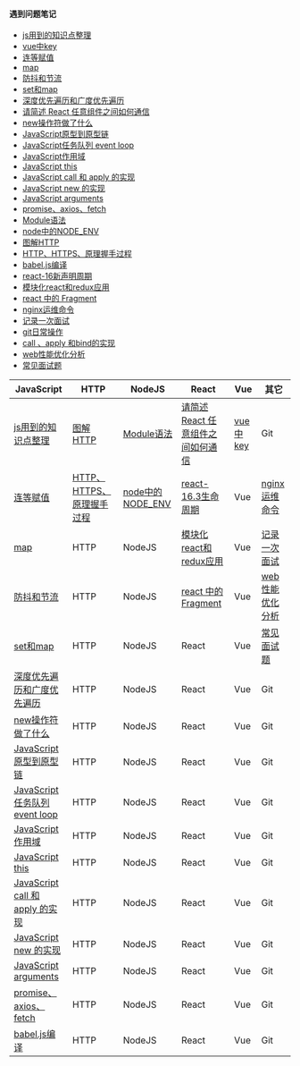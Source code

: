 #### 遇到问题笔记
+ [js用到的知识点整理](https://github.com/Composur/resume/blob/master/blog/js.md)
+ [vue中key](./doc/2019-04-16.md)
+ [连等赋值](./doc/2019-04-17.md)
+ [map](./doc/2019-04-18.md)
+ [防抖和节流](./doc/2019-04-19.md)
+ [set和map](./doc/2019-04-22.md)
+ [深度优先遍历和广度优先遍历](./doc/2019-04-25.md)
+ [请简述 React 任意组件之间如何通信](./doc/2019-04-30.md)
+ [new操作符做了什么](./doc/2019-05-08.md)
+ [JavaScript原型到原型链](./doc/2019-05-09.md)
+ [JavaScript任务队列 event loop](./doc/2019-05-12.md)
+ [JavaScript作用域](./doc/2019-05-13.md)
+ [JavaScript this](./doc/2019-05-15.md)
+ [JavaScript call 和 apply 的实现](./doc/2019-05-16.md)
+ [JavaScript new 的实现](./doc/2019-05-17.md)
+ [JavaScript arguments](./doc/2019-05-20.md)
+ [promise、axios、fetch](./doc/2019-05-24.md)
+ [Module语法](./doc/2019-05-31.md)
+ [node中的NODE_ENV](./doc/2019-07-03.md)
+ [图解HTTP](./doc/http.md)
+ [HTTP、HTTPS、原理握手过程](./doc/2019-07-07.md)
+ [babel.js编译](./doc/2019-07-09.md)
+ [react-16新声明周期](./doc/react-16新声明周期.md)
+ [模块化react和redux应用](./doc/模块化react和redux应用.md)
+ [react 中的 Fragment](./doc/2019-07-31.md)
+ [nginx运维命令](./doc/nginx命令以及部署vue.md)
+ [记录一次面试](./doc/2019-08-24.md)
+ [git日常操作](https://github.com/Composur/resume/blob/master/blog/git.md)
+ [call 、apply 和bind的实现](./doc/2019-05-16.md)
+ [web性能优化分析](./doc/web性能优化.md)
+ [常见面试题](./doc/面试2019-09-25.md)<br/>

| JavaScript | HTTP | NodeJS | React | Vue | 其它 | 
| ------ | ------ |------ |------ |------ |------ |
| [js用到的知识点整理](https://github.com/Composur/resume/blob/master/blog/js.md) | [图解HTTP](./doc/http.md) | [Module语法](./doc/2019-05-31.md) |  [请简述 React 任意组件之间如何通信](./doc/2019-04-30.md) | [vue中key](./doc/2019-04-16.md) | Git | 
| [连等赋值](./doc/2019-04-17.md) | [HTTP、HTTPS、原理握手过程](./doc/2019-07-07.md) | [node中的NODE_ENV](./doc/2019-07-03.md) | [react-16.3生命周期](./doc/react-16新声明周期.md) | Vue | [nginx运维命令](./doc/nginx命令以及部署vue.md) | 
| [map](./doc/2019-04-18.md) | HTTP | NodeJS | [模块化react和redux应用](./doc/模块化react和redux应用.md) | Vue | [记录一次面试](./doc/2019-08-24.md) | 
| [防抖和节流](./doc/2019-04-19.md) | HTTP | NodeJS | [react 中的 Fragment](./doc/2019-07-31.md) | Vue | [web性能优化分析](./doc/web性能优化.md) | 
| [set和map](./doc/2019-04-22.md) | HTTP | NodeJS | React | Vue | [常见面试题](./doc/面试2019-09-25.md) | 
| [深度优先遍历和广度优先遍历](./doc/2019-04-25.md) | HTTP | NodeJS | React | Vue | Git | 
| [new操作符做了什么](./doc/2019-05-08.md) | HTTP | NodeJS | React | Vue | Git | 
| [JavaScript原型到原型链](./doc/2019-05-09.md) | HTTP | NodeJS | React | Vue | Git | 
| [JavaScript任务队列 event loop](./doc/2019-05-12.md) | HTTP | NodeJS | React | Vue | Git | 
| [JavaScript作用域](./doc/2019-05-13.md) | HTTP | NodeJS | React | Vue | Git | 
| [JavaScript this](./doc/2019-05-15.md) | HTTP | NodeJS | React | Vue | Git | 
| [JavaScript call 和 apply 的实现](./doc/2019-05-16.md) | HTTP | NodeJS | React | Vue | Git | 
| [JavaScript new 的实现](./doc/2019-05-17.md) | HTTP | NodeJS | React | Vue | Git | 
| [JavaScript arguments](./doc/2019-05-20.md) | HTTP | NodeJS | React | Vue | Git | 
| [promise、axios、fetch](./doc/2019-05-24.md) | HTTP | NodeJS | React | Vue | Git | 
| [babel.js编译](./doc/2019-07-09.md) | HTTP | NodeJS | React | Vue | Git | 

